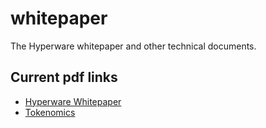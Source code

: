 # whitepaper

The Hyperware whitepaper and other technical documents.

## Current pdf links

* [Hyperware Whitepaper](https://whitepaper.hyperware.ai)
* [Tokenomics](https://files.yael.solutions/tokenomics4.1.pdf)
